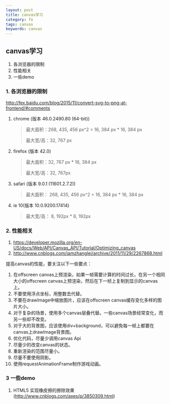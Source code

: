 ```yaml
---
layout: post
title: canvas学习
category: fe
tags: canvas
keywords: canvas
---
```


## canvas学习
1. 各浏览器的限制
2. 性能相关
3. 一些demo

<!-- more -->

### 1. 各浏览器的限制
<http://fex.baidu.com/blog/2015/11/convert-svg-to-png-at-frontend/#comments>

1. chrome (版本 46.0.2490.80 (64-bit))
	> 最大面积：268, 435, 456 px^2 = 16, 384 px * 16, 384 px
	>
	> 最大宽/高：32, 767 px
2. firefox (版本 42.0)
	> 最大面积：32, 767 px * 16, 384 px
	>
	> 最大宽/高：32, 767px
3. safari (版本 9.0.1 (11601.2.7.2))
	> 最大面积： 268, 435, 456 px^2 = 16, 384 px * 16, 384 px
4. ie 10(版本 10.0.9200.17414)
	> 最大宽/高： 8, 192px * 8, 192px

### 2. 性能相关
1. <https://developer.mozilla.org/en-US/docs/Web/API/Canvas_API/Tutorial/Optimizing_canvas>
2. <http://www.cnblogs.com/iamzhanglei/archive/2011/11/29/2267868.html>

提高canvas的性能，要关注以下一些要点：

1. 在offscreen canvas上预渲染，如果一帧需要计算的时间过长，在另一个相同大小的offscreen canvas上预渲染，然后在下一桢上复制到显示的canvas上。
2. 不要使用浮点坐标，用整数去代替。
3. 不要在drawImage中缩放图片，应该在offscreen canvas缓存变化多样的图片大小。
4. 对于复杂的场景，使用多个canvas层叠代替。一些canvas场景经常变化，而另一些却不改变。
5. 对于大的背景图，应该使用div+background，可以避免每一帧上都要在canvas上drawImage背景图。
6. 优化代码，尽量少调用canvas Api
7. 尽量少的改变canvas的状态。
8. 重新渲染的范围尽量小。
9. 尽量不要使用阴影。
10. 使用requestAnimationFrame制作游戏动画。

### 3  一些demo

1. HTML5 实现橡皮擦的擦除效果(<http://www.cnblogs.com/axes/p/3850309.html>)
